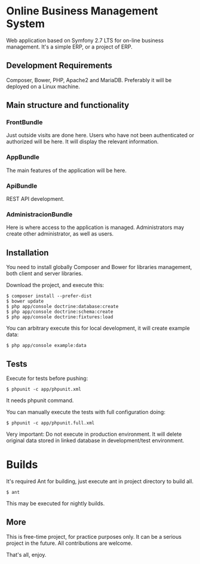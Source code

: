 # Online Business Management System

Web application based on Symfony 2.7 LTS for on-line business management.
It's a simple ERP, or a project of ERP.

## Development Requirements

Composer, Bower, PHP, Apache2 and MariaDB. Preferably it will be deployed on a Linux machine.

## Main structure and functionality

### FrontBundle

Just outside visits are done here. Users who have not been authenticated
or authorized will be here. It will display the relevant information.

### AppBundle

The main features of the application will be here.

### ApiBundle

REST API development.

### AdministracionBundle

Here is where access to the application is managed. Administrators may create
other administrator, as well as users.

## Installation

You need to install globally Composer and Bower for libraries management, both client and server libraries.

Download the project, and execute this:

	$ composer install --prefer-dist
	$ bower update
	$ php app/console doctrine:database:create
	$ php app/console doctrine:schema:create
	$ php app/console doctrine:fixtures:load

You can arbitrary execute this for local development, it will create example data:

	$ php app/console example:data

## Tests

Execute for tests before pushing:

	$ phpunit -c app/phpunit.xml

It needs phpunit command.

You can manually execute the tests with full configuration doing:

	$ phpunit -c app/phpunit.full.xml

Very important: Do not execute in production environment. It will delete original data stored in linked database in development/test environment.

# Builds

It's required Ant for building, just execute ant in project directory to build all.

	$ ant

This may be executed for nightly builds.

## More

This is free-time project, for practice purposes only. It can be a serious project in the future. All contributions are welcome.

That's all, enjoy.
